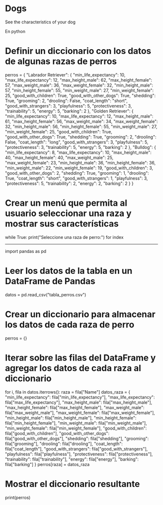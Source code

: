 
# Dogs
See the characteristics of your dog

En python

# Definir un diccionario con los datos de algunas razas de perros
perros = {
    "Labrador Retriever": {
        "min_life_expectancy": 10,
        "max_life_expectancy": 12,
        "max_height_male": 62,
        "max_height_female": 57,
        "max_weight_male": 36,
        "max_weight_female": 32,
        "min_height_male": 57,
        "min_height_female": 55,
        "min_weight_male": 27,
        "min_weight_female": 25,
        "good_with_children": True,
        "good_with_other_dogs": True,
        "shedding": True,
        "grooming": 2,
        "drooling": False,
        "coat_length": "short",
        "good_with_strangers": 3,
        "playfulness": 5,
        "protectiveness": 3,
        "trainability": 5,
        "energy": 5,
        "barking": 2
    },
    "Golden Retriever": {
        "min_life_expectancy": 10,
        "max_life_expectancy": 12,
        "max_height_male": 61,
        "max_height_female": 56,
        "max_weight_male": 34,
        "max_weight_female": 32,
        "min_height_male": 56,
        "min_height_female": 55,
        "min_weight_male": 27,
        "min_weight_female": 25,
        "good_with_children": True,
        "good_with_other_dogs": True,
        "shedding": True,
        "grooming": 2,
        "drooling": False,
        "coat_length": "long",
        "good_with_strangers": 3,
        "playfulness": 5,
        "protectiveness": 3,
        "trainability": 5,
        "energy": 5,
        "barking": 2
    },
    "Bulldog": {
        "min_life_expectancy": 8,
        "max_life_expectancy": 10,
        "max_height_male": 40,
        "max_height_female": 40,
        "max_weight_male": 25,
        "max_weight_female": 23,
        "min_height_male": 36,
        "min_height_female": 36,
        "min_weight_male": 22,
        "min_weight_female": 19,
        "good_with_children": 3,
        "good_with_other_dogs": 2,
        "shedding": True,
        "grooming": 1,
        "drooling": True,
        "coat_length": "short",
        "good_with_strangers": 1,
        "playfulness": 3,
        "protectiveness": 5,
        "trainability": 2,
        "energy": 2,
        "barking": 2
    }
}

# Crear un menú que permita al usuario seleccionar una raza y mostrar sus características
while True:
    print("Seleccione una raza de perro:")
    for index


____________________________________________________

import pandas as pd

# Leer los datos de la tabla en un DataFrame de Pandas
datos = pd.read_csv("tabla_perros.csv")

# Crear un diccionario para almacenar los datos de cada raza de perro
perros = {}

# Iterar sobre las filas del DataFrame y agregar los datos de cada raza al diccionario
for i, fila in datos.iterrows():
    raza = fila["Name"]
    datos_raza = {
        "min_life_expectancy": fila["min_life_expectancy"],
        "max_life_expectancy": fila["max_life_expectancy"],
        "max_height_male": fila["max_height_male"],
        "max_height_female": fila["max_height_female"],
        "max_weight_male": fila["max_weight_male"],
        "max_weight_female": fila["max_weight_female"],
        "min_height_male": fila["min_height_male"],
        "min_height_female": fila["min_height_female"],
        "min_weight_male": fila["min_weight_male"],
        "min_weight_female": fila["min_weight_female"],
        "good_with_children": fila["good_with_children"],
        "good_with_other_dogs": fila["good_with_other_dogs"],
        "shedding": fila["shedding"],
        "grooming": fila["grooming"],
        "drooling": fila["drooling"],
        "coat_length": fila["coat_length"],
        "good_with_strangers": fila["good_with_strangers"],
        "playfulness": fila["playfulness"],
        "protectiveness": fila["protectiveness"],
        "trainability": fila["trainability"],
        "energy": fila["energy"],
        "barking": fila["barking"]
    }
    perros[raza] = datos_raza

# Mostrar el diccionario resultante
print(perros)
